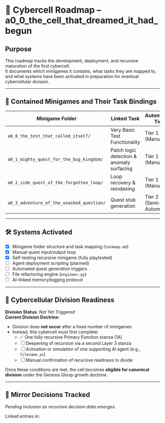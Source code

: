 <!-- Save to: a0_0_the_cell_that_dreamed_it_had_begun/cybercell_roadmap.md -->

# 🧠 Cybercell Roadmap – a0_0_the_cell_that_dreamed_it_had_begun

## Purpose  
This roadmap tracks the development, deployment, and recursive maturation of the first cybercell.  
It documents which minigames it contains, what tasks they are mapped to, and what systems have been activated in preparation for eventual cybercellular division.

---

## 🧩 Contained Minigames and Their Task Bindings

| Minigame Folder                          | Linked Task                              | Automation Tier         | Status       |
|------------------------------------------|-------------------------------------------|--------------------------|--------------|
| `a0_0_the_test_that_called_itself/`      | Very Basic Test Functionality             | Tier 1 (Manual)          | ✅ COMPLETE  |
| `a0_1_mighty_quest_for_the_bug_kingdom/` | Patch logic detection & anomaly surfacing | Tier 1 (Manual)          | ACTIVE       |
| `a0_2_side_quest_of_the_forgotten_loop/` | Loop recovery & reindexing                | Tier 1 (Manual)          | PLANNED      |
| `a0_3_adventure_of_the_unasked_question/`| Quest stub generation                     | Tier 2 (Semi-Automated)  | PLANNED      |

---

## 🛠️ Systems Activated

- [x] Minigame folder structure and task mapping (`taskmap.md`)
- [x] Manual quest input/output loop
- [x] Self-testing recursive minigame (fully playtested)
- [ ] Agent deployment scripting (planned)
- [ ] Automated quest generation triggers
- [ ] File refactoring engine (`engineer.py`)
- [ ] AI-linked memory/logging protocol

---

## 🧬 Cybercellular Division Readiness

**Division Status**: *Not Yet Triggered*  
**Current Division Doctrine**:  
- Division does **not occur** after a fixed number of minigames  
- Instead, this cybercell must first complete:
  - ✅ One fully recursive Primary Function stanza (1A)
  - ☐ Deepening of recursion via a second Layer 3 stanza
  - ☐ Activation or simulation of one supporting AI agent (e.g., `filename_ai`)
  - ☐ Manual confirmation of recursive readiness to divide

Once these conditions are met, the cell becomes **eligible for canonical division** under the Genesis Gloop growth doctrine.

---

## 🔁 Mirror Decisions Tracked

*Pending inclusion as recursive decision data emerges.*

Linked entries in:  
<!-- Mirror decision log placeholder. Will link to mirror_decision.md references once active. -->
